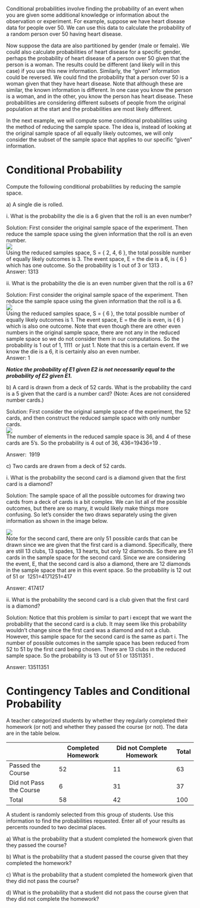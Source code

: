 Conditional probabilities involve finding the probability of an event when you are given some additional knowledge or information about the observation or experiment. For example, suppose we have heart disease data for people over 50. We can use this data to calculate the probability of a random person over 50 having heart disease.

  
Now suppose the data are also partitioned by gender (male or female). We could also calculate probabilities of heart disease for a specific gender, perhaps the probability of heart disease of a person over 50 given that the person is a woman. The results could be different (and likely will in this case) if you use this new information. Similarly, the “given” information could be reversed. We could find the probability that a person over 50 is a woman given that they have heart disease. Note that although these are similar, the known information is different. In one case you know the person is a woman, and in the other, you know the person has heart disease. These probabilities are considering different subsets of people from the original population at the start and the probabilities are most likely different.

  
In the next example, we will compute some conditional probabilities using the method of reducing the sample space. The idea is, instead of looking at the original sample space of all equally likely outcomes, we will only consider the subset of the sample space that applies to our specific “given” information.

# Conditional Probability
Compute the following conditional probabilities by reducing the sample space.

a) A single die is rolled.

  
i. What is the probability the die is a 6 given that the roll is an even number?

Solution: First consider the original sample space of the experiment. Then reduce the sample space using the given information that the roll is an even number.  
![](https://moer.maricopa.edu/filestore/ufiles/2745/blobid0_5.png)  
Using the reduced samples space, S = { 2, 4, 6 }, the total possible number of equally likely outcomes is 3. The event space, E = the die is a 6, is { 6 } which has one outcome. So the probability is 1 out of 3 or 1313 .  
Answer: 1313 

  
ii. What is the probability the die is an even number given that the roll is a 6?

Solution: First consider the original sample space of the experiment. Then reduce the sample space using the given information that the roll is a 6.  
![](https://moer.maricopa.edu/filestore/ufiles/2745/blobid1_3.png)  
Using the reduced samples space, S = { 6 }, the total possible number of equally likely outcomes is 1. The event space, E = the die is even, is { 6 } which is also one outcome. Note that even though there are other even numbers in the original sample space, there are not any in the reduced sample space so we do not consider them in our computations. So the probability is 1 out of 1, 1111  or just 1. Note that this is a certain event. If we know the die is a 6, it is certainly also an even number.  
Answer: 1

  
_**Notice the probability of E1 given E2 is not necessarily equal to the probability of E2 given E1.**_

b) A card is drawn from a deck of 52 cards. What is the probability the card is a 5 given that the card is a number card? (Note: Aces are not considered number cards.)

  
Solution: First consider the original sample space of the experiment, the 52 cards, and then construct the reduced sample space with only number cards.  
![](https://moer.maricopa.edu/filestore/ufiles/2745/blobid2_3.png)  
The number of elements in the reduced sample space is 36, and 4 of these cards are 5’s. So the probability is 4 out of 36, 436=19436=19 .

Answer:  1919 

  
c) Two cards are drawn from a deck of 52 cards.

i. What is the probability the second card is a diamond given that the first card is a diamond?

  
Solution: The sample space of all the possible outcomes for drawing two cards from a deck of cards is a bit complex. We can list all of the possible outcomes, but there are so many, it would likely make things more confusing. So let’s consider the two draws separately using the given information as shown in the image below.

![](https://moer.maricopa.edu/filestore/ufiles/2745/blobid3_3.png)  
Note for the second card, there are only 51 possible cards that can be drawn since we are given that the first card is a diamond. Specifically, there are still 13 clubs, 13 spades, 13 hearts, but only 12 diamonds. So there are 51 cards in the sample space for the second card. Since we are considering the event, E, that the second card is also a diamond, there are 12 diamonds in the sample space that are in this event space. So the probability is 12 out of 51 or  1251=4171251=417 

  
Answer: 417417 

  
ii. What is the probability the second card is a club given that the first card is a diamond?

  
Solution: Notice that this problem is similar to part i except that we want the probability that the second card is a club. It may seem like this probability wouldn’t change since the first card was a diamond and not a club. However, this sample space for the second card is the same as part i. The number of possible outcomes in the sample space has been reduced from 52 to 51 by the first card being chosen. There are 13 clubs in the reduced sample space. So the probability is 13 out of 51 or 13511351 .

  
Answer: 13511351

# Contingency Tables and Conditional Probability
  
A teacher categorized students by whether they regularly completed their homework (or not) and whether they passed the course (or not). The data are in the table below.

|                         | Completed Homework | Did not Complete Homework | Total |
| ----------------------- | ------------------ | ------------------------- | ----- |
| Passed the Course       | 52                 | 11                        | 63    |
| Did not Pass the Course | 6                  | 31                        | 37    |
| Total                   | 58                 | 42                        | 100   |

A student is randomly selected from this group of students. Use this information to find the probabilities requested. Enter all of your results as percents rounded to two decimal places.

a) What is the probability that a student completed the homework given that they passed the course?

b) What is the probability that a student passed the course given that they completed the homework?

c) What is the probability that a student completed the homework given that they did not pass the course?

d) What is the probability that a student did not pass the course given that they did not complete the homework?